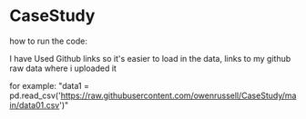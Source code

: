 # CaseStudy
 
 how to run the code: 
 
I have Used Github links so it's easier to load in the data, links to my github raw data where i uploaded it

 for example: "data1 = pd.read_csv('https://raw.githubusercontent.com/owenrussell/CaseStudy/main/data01.csv')"

